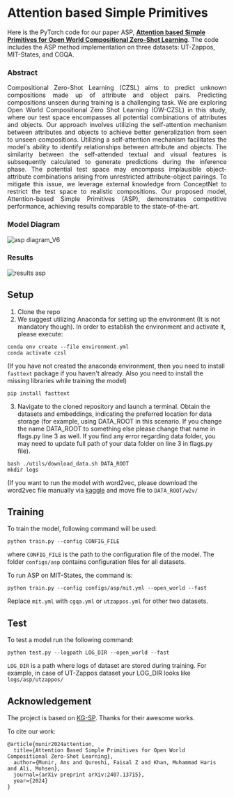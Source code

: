 # Attention based Simple Primitives

Here is the PyTorch code for our paper ASP, **[Attention based Simple Primitives for Open World Compositional Zero-Shot Learning](https://arxiv.org/pdf/2407.13715)**. The code includes the ASP method implementation on three datasets: UT-Zappos, MIT-States, and CGQA.

### Abstract

<p align="justify">Compositional Zero-Shot Learning (CZSL) aims to predict  unknown compositions made up of attribute and object pairs. Predicting compositions unseen during training is a challenging  task. We are exploring Open World Compositional Zero Shot Learning (OW-CZSL) in this study, where our test space encompasses all potential combinations of attributes and objects. Our approach involves utilizing the self-attention mechanism between attributes and objects to achieve better generalization from seen to unseen compositions. Utilizing a self-attention mechanism facilitates the model's ability to identify relationships between attribute and objects. The similarity between the self-attended textual and visual features is subsequently calculated to generate predictions during the inference phase. The potential test space may encompass implausible object-attribute combinations arising from unrestricted attribute-object pairings. To mitigate this issue, we leverage external knowledge from ConceptNet to restrict the test space to realistic compositions. Our proposed model, Attention-based Simple Primitives (ASP), demonstrates competitive performance, achieving results comparable to the state-of-the-art. </p>

### Model Diagram

![asp diagram_V6](https://github.com/user-attachments/assets/80c11992-c186-4adb-836a-a49b3fc8e7e1)

### Results

![results asp](https://github.com/user-attachments/assets/78aa1cf8-11b1-48d2-8acb-2965da4ff15b)


## Setup

1. Clone the repo
2. We suggest utilizing Anaconda for setting up the environment (It is not mandatory though). In order to establish the environment and activate it, please execute:
```
conda env create --file environment.yml
conda activate czsl
```
(If you have not created the anaconda environment, then you need to install ```fasttext``` package if you haven't already. Also you need to install the missing libraries while training the model)
```
pip install fasttext
```
3. Navigate to the cloned repository and launch a terminal. Obtain the datasets and embeddings, indicating the preferred location for data storage (for example, using DATA_ROOT in this scenario. If you change the name DATA_ROOT to something else please change that name in flags.py line 3 as well. If you find any error regarding data folder, you may need to update full path of your data folder on line 3 in flags.py file).
```
bash ./utils/download_data.sh DATA_ROOT
mkdir logs
```
(If you want to run the model with word2vec, please download the word2vec file manually via [kaggle](https://www.kaggle.com/datasets/leadbest/googlenewsvectorsnegative300) and move file to ```DATA_ROOT/w2v/```
## Training

To train the model, following command will be used:
```
python train.py --config CONFIG_FILE
```
where ```CONFIG_FILE``` is the path to the configuration file of the model. The folder ```configs/asp``` contains configuration files for all datasets.

To run ASP on MIT-States, the command is:
```
python train.py --config configs/asp/mit.yml --open_world --fast
```
Replace ```mit.yml``` with ```cgqa.yml``` or ```utzappos.yml``` for other two datasets.

## Test

To test a model run the following command:
```
python test.py --logpath LOG_DIR --open_world --fast
```
```LOG_DIR``` is a path where logs of dataset are stored during training. For example, in case of UT-Zappos dataset your LOG_DIR looks like ```logs/asp/utzappos/```

## Acknowledgement
The project is based on [KG-SP](https://github.com/ExplainableML/KG-SP). Thanks for their awesome works.

To cite our work:
```
@article{munir2024attention,
  title={Attention Based Simple Primitives for Open World Compositional Zero-Shot Learning},
  author={Munir, Ans and Qureshi, Faisal Z and Khan, Muhammad Haris and Ali, Mohsen},
  journal={arXiv preprint arXiv:2407.13715},
  year={2024}
}
```
